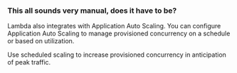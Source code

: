 ### This all sounds very manual, does it have to be?

Lambda also integrates with Application Auto Scaling. You can configure Application Auto Scaling to manage provisioned concurrency on a schedule or based on utilization.

Use scheduled scaling to increase provisioned concurrency in anticipation of peak traffic.
